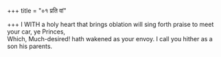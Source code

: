 +++
title = "०१ प्रति वां"

+++
I WITH a holy heart that brings oblation will sing forth praise to meet your car, ye Princes,  
     Which, Much-desired! hath wakened as your envoy. I call you hither as a son his parents.
